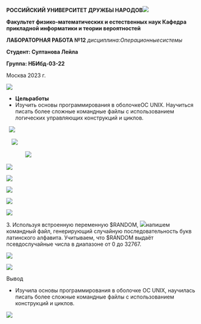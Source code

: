 ﻿**РОССИЙСКИЙ УНИВЕРСИТЕТ ДРУЖБЫ НАРОДОВ![](Aspose.Words.4db406e4-349a-4f33-af6a-b2f48f541d64.001.png)**

**Факультет физико-математических и естественных наук Кафедра прикладной информатики и теории вероятностей**

**ЛАБОРАТОРНАЯ РАБОТА №12** *дисциплина:Операционныесистемы*

**Студент: Султанова Лейла**

**Группа: НБИбд-03-22** 

Москва 2023 г.

![](Aspose.Words.4db406e4-349a-4f33-af6a-b2f48f541d64.002.png)

- **Цельработы**
- Изучить основы программирования в оболочкеОС UNIX. Научиться писать более сложные командные файлы с использованием логических управляющих конструкций и циклов.

` `![](Aspose.Words.4db406e4-349a-4f33-af6a-b2f48f541d64.003.jpeg)

`  `![](Aspose.Words.4db406e4-349a-4f33-af6a-b2f48f541d64.004.png)





`       `![](Aspose.Words.4db406e4-349a-4f33-af6a-b2f48f541d64.005.png)















![](Aspose.Words.4db406e4-349a-4f33-af6a-b2f48f541d64.006.png)







![](Aspose.Words.4db406e4-349a-4f33-af6a-b2f48f541d64.007.png)

![](Aspose.Words.4db406e4-349a-4f33-af6a-b2f48f541d64.008.png)

![](Aspose.Words.4db406e4-349a-4f33-af6a-b2f48f541d64.009.png)

![](Aspose.Words.4db406e4-349a-4f33-af6a-b2f48f541d64.010.png)

3\. Используя встроенную переменную $RANDOM, ![](Aspose.Words.4db406e4-349a-4f33-af6a-b2f48f541d64.011.png)напишем командный файл, генерирующий случайную последовательность букв латинского алфавита. Учитываем, что $RANDOM выдаёт псевдослучайные числа в диапазоне от 0 до 32767.

![](Aspose.Words.4db406e4-349a-4f33-af6a-b2f48f541d64.012.png)

![](Aspose.Words.4db406e4-349a-4f33-af6a-b2f48f541d64.013.png)

Вывод

- Изучила основы программирования в оболочке OC UNIX, научилась писать более сложные командные файлы с использованием конструкций и циклов.

![](Aspose.Words.4db406e4-349a-4f33-af6a-b2f48f541d64.014.png)
